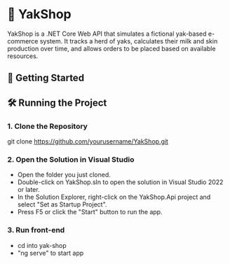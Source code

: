 # 🐂 YakShop

YakShop is a .NET Core Web API that simulates a fictional yak-based e-commerce system. It tracks a herd of yaks, calculates their milk and skin production over time, and allows orders to be placed based on available resources.


## 🚀 Getting Started

## 🛠️ Running the Project

### 1. Clone the Repository

git clone https://github.com/yourusername/YakShop.git

### 2. Open the Solution in Visual Studio
- Open the folder you just cloned.
- Double-click on YakShop.sln to open the solution in Visual Studio 2022 or later.
- In the Solution Explorer, right-click on the YakShop.Api project and select "Set as Startup Project".
- Press F5 or click the "Start" button to run the app.

### 3. Run front-end
- cd into yak-shop
- "ng serve" to start app
